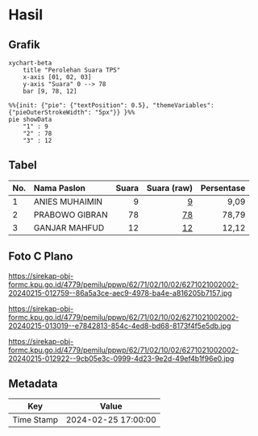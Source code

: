 # Hasil

## Grafik

```mermaid
xychart-beta
    title "Perolehan Suara TPS"
    x-axis [01, 02, 03]
    y-axis "Suara" 0 --> 78
    bar [9, 78, 12]
```

```mermaid
%%{init: {"pie": {"textPosition": 0.5}, "themeVariables": {"pieOuterStrokeWidth": "5px"}} }%%
pie showData
    "1" : 9
    "2" : 78
    "3" : 12
```

## Tabel

| No. | Nama Paslon    | Suara | Suara (raw) | Persentase |
|:--- |:-------------- | -----:| -----------:| ----------:|
| 1   | ANIES MUHAIMIN | 9     | [9][p-1]    | 9,09       |
| 2   | PRABOWO GIBRAN | 78    | [78][p-2]   | 78,79      |
| 3   | GANJAR MAHFUD  | 12    | [12][p-3]   | 12,12      |


[p-1]: https://github.com/gigit-pemilu/pemilu-2024-62-kalimantan-tengah/blob/main/pilpres/hitung-suara/sub/62-kalimantan-tengah/sub/71-kota-palangkaraya/sub/02-bukit-batu/sub/1002-tumbang-tahai/sub/002-tps/sub/paslon-1.txt
[p-2]: https://github.com/gigit-pemilu/pemilu-2024-62-kalimantan-tengah/blob/main/pilpres/hitung-suara/sub/62-kalimantan-tengah/sub/71-kota-palangkaraya/sub/02-bukit-batu/sub/1002-tumbang-tahai/sub/002-tps/sub/paslon-2.txt
[p-3]: https://github.com/gigit-pemilu/pemilu-2024-62-kalimantan-tengah/blob/main/pilpres/hitung-suara/sub/62-kalimantan-tengah/sub/71-kota-palangkaraya/sub/02-bukit-batu/sub/1002-tumbang-tahai/sub/002-tps/sub/paslon-3.txt

## Foto C Plano

https://sirekap-obj-formc.kpu.go.id/4779/pemilu/ppwp/62/71/02/10/02/6271021002002-20240215-012759--86a5a3ce-aec9-4978-ba4e-a816205b7157.jpg

https://sirekap-obj-formc.kpu.go.id/4779/pemilu/ppwp/62/71/02/10/02/6271021002002-20240215-013019--e7842813-854c-4ed8-bd68-8173f4f5e5db.jpg

https://sirekap-obj-formc.kpu.go.id/4779/pemilu/ppwp/62/71/02/10/02/6271021002002-20240215-012922--9cb05e3c-0999-4d23-9e2d-49ef4b1f96e0.jpg


## Metadata

| Key        | Value               |
| ---------- | ------------------- |
| Time Stamp | 2024-02-25 17:00:00 |



